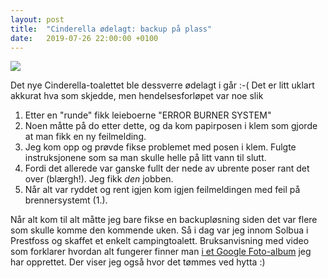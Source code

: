 ```yaml
---
layout: post
title:  "Cinderella ødelagt: backup på plass"
date:   2019-07-26 22:00:00 +0100
---
```


<img src="https://lh3.googleusercontent.com/PsCrxCU2Hu-cFVjy7V6OazgLpWyRmnBHDDSPO2iakvJLJtqd-gRfXvNWZBFa-_4ByiahlkEl4DR7Q4a767CdOm72r2Lu2WxndH7VHHAgZi-vq1K0-1FZJWyc8uuLe0f6e_REDTV7E4OB8WI5qvCojpJ0xC-BlI4Ei4rB5UMQt46kaRc7Lsaqk6YrwYmeYt3PcbcuwRxPXuRlR5uuSep6TXSbB36DE56Qhgf3LJaeszz6Eg3vC0_iebOC6OIlWQy5AWWlxkZfhV-gcBROuw64oqC8vkxqAVQdmhi7VCO0S0xnkQWtZjkXxO88wSl7qyHGr3g8qvrPWK4jeY02hf3PssQ-s9zO9utz2MFgPlyg0n9cKoUmxMLIeqHm3sZK51hjoZ9tFWAVF3lDPNl12vfOstZgjuI564R8M4l1Fsnd0sNAn9FqyOjdXRuzSWYDYvdJLTfbB6Q30KjVoLZc_VdbDuDqavI-oGYseIlguK8RtxdOnoBkJRyY3z9ToyAqm61-9VNiuzKJL7V9OW4DGAWv4JjLwA8ampfUFW8y9MfgOZobocb8Rjise4gttxz_u-BgWflPGLGFJlvsgdXRfeA46YYiGiDpJcA9I9gfnzhWR5RsKgrQbO0kvrmIlZ-gXnri2sXaq3RcNnqjJLwve_lA71InJUNnMGG_eX3e1y-mnaFxDypZoxKEUGXx=w732-h974-no">

Det nye Cinderella-toalettet ble dessverre ødelagt i går :-(
Det er litt uklart akkurat hva som skjedde, men hendelsesforløpet var noe slik

1. Etter en "runde" fikk leieboerne "ERROR BURNER SYSTEM"
2. Noen måtte på do etter dette, og da kom papirposen i klem som gjorde at man fikk en ny feilmelding.
3. Jeg kom opp og prøvde fikse problemet med posen i klem. Fulgte instruksjonene som sa man skulle helle på litt vann til slutt.
4. Fordi det allerede var ganske fullt der nede av ubrente poser rant det over (blærgh!). Jeg fikk _den_ jobben.
5. Når alt var ryddet og rent igjen kom igjen feilmeldingen med feil på brennersystemt (1.).

Når alt kom til alt måtte jeg bare fikse en backupløsning siden det var flere som skulle komme den kommende uken. Så i dag var 
jeg innom Solbua i Prestfoss og skaffet et enkelt campingtoalett. Bruksanvisning med video som forklarer
hvordan alt fungerer finner man [i et Google Foto-album](https://photos.app.goo.gl/b1oPDyxixrdNqGb9A) jeg har opprettet.
Der viser jeg også hvor det tømmes ved hytta :)
